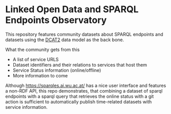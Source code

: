 # Linked Open Data and SPARQL Endpoints Observatory

This repository features community datasets about SPARQL endpoints and datasets using the [DCAT2](https://www.w3.org/TR/vocab-dcat-2/) data model as the back bone.

What the community gets from this

* A list of service URLS
* Dataset identifiers and their relations to services that host them
* Service Status information (online/offline)
* More information to come

Although https://sparqles.ai.wu.ac.at/ has a nice user interface and features a non-RDF API, this repo demonstrates, that combining a dataset of sparql endpoints with a sparql query that retrieves the online status with a git action is sufficient to automatically publish time-related datasets with service information.
